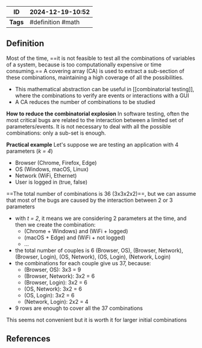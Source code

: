| ID       | 2024-12-19-10:52  |
| -------- | ----------------- |
| **Tags** | #definition #math |
## Definition

Most of the time, ==it is not feasible to test all the combinations of variables of a system, because is too computationally expensive or time consuming.== A covering array (CA) is used to extract a sub-section of these combinations, maintaining a high coverage of all the possibilities. 
- This mathematical abstraction can be useful in [[combinatorial testing]], where the combinations to verify are events or interactions with a GUI 
- A CA reduces the number of combinations to be studied

**How to reduce the combinatorial explosion**
In software testing, often the most critical bugs are related to the interaction between a limited set of parameters/events. It is not necessary to deal with all the possible combinations: only a sub-set is enough.

**Practical example**
Let's suppose we are testing an application with 4 parameters (*k = 4*)
- Browser (Chrome, Firefox, Edge)
- OS (Windows, macOS, Linux)
- Network (WiFi, Ethernet)
- User is logged in (true, false)

==The total number of combinations is 36 (3x3x2x2)==, but we can assume that most of the bugs are caused by the interaction between 2 or 3 parameters
- with *t = 2*,  it means we are considering 2 parameters at the time, and then we create the combination:
	- (Chrome + Windows) and (WiFi + logged)
	- (macOS + Edge) and (WiFi + not logged)
	- ...
- the total number of couples is 6 (Browser, OS), (Browser, Network), (Browser, Login), (OS, Network), (OS, Login), (Network, Login)
- the combinations for each couple give us 37, because:
	- (Browser, OS): 3x3 = 9
	- (Browser, Network): 3x2 = 6
	- (Browser, Login): 3x2 = 6
	- (OS, Network): 3x2 = 6
	- (OS, Login): 3x2 = 6
	- (Network, Login): 2x2 = 4
- 9 rows are enough to cover all the 37 combinations

This seems not convenient but it is worth it for larger initial combinations

## References
